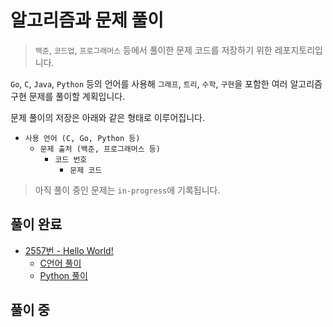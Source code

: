 # 알고리즘과 문제 풀이

> `백준`, `코드업`, `프로그래머스` 등에서 풀이한 문제 코드를 저장하기 위한 레포지토리입니다.

`Go`, `C`, `Java`, `Python` 등의 언어를 사용해 `그래프`, `트리`, `수학`, `구현`을 포함한 여러 알고리즘 구현 문제를 풀이할 계획입니다.

문제 풀이의 저장은 아래와 같은 형태로 이루어집니다.

-   `사용 언어 (C, Go, Python 등)`
    -   `문제 출처 (백준, 프로그래머스 등)`
        -   `코드 번호`
            -   `문제 코드`

> 아직 풀이 중인 문제는 `in-progress`에 기록됩니다.

## 풀이 완료

-   [2557번 - Hello World!](https://www.acmicpc.net/problem/2557)
    -   [C언어 풀이](./solved//acmicpc/2557-clang/)
    -   [Python 풀이](./solved//acmicpc/2557-python/)

## 풀이 중
